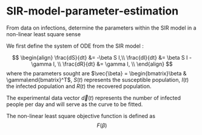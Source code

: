 # SIR-model-parameter-estimation
From data on infections, determine the parameters within the SIR model in a non-linear least square sense

We first define the system of ODE from the SIR model :

$$
\begin{align}
\frac{dS}{dt} &= -\beta S I,\\
\frac{dI}{dt} &= \beta S I - \gamma I,  \\
\frac{dR}{dt} &= \gamma I, \\ 
\end{align}
$$
where the parameters sought are $\vec{\beta} = \begin{bmatrix}\beta & \gamma\end{bmatrix}^T$, $S(t)$ represents the susceptible population, $I(t)$ the infected population and $R(t)$ the recovered population.

The experimental data vector $\vec{d}(t)$ represents the number of infected people per day and will serve as the curve to be fitted.

The non-linear least square objective function is defined as
$$
F(\beta)
$$
